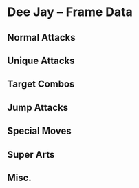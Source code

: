 # Dee Jay – Frame Data


## Normal Attacks


## Unique Attacks


## Target Combos


## Jump Attacks


## Special Moves


## Super Arts


## Misc.
